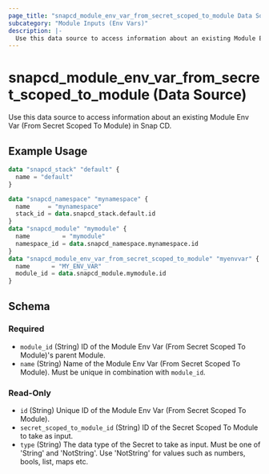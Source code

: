```yaml
---
page_title: "snapcd_module_env_var_from_secret_scoped_to_module Data Source - snapcd"
subcategory: "Module Inputs (Env Vars)"
description: |-
  Use this data source to access information about an existing Module Env Var (From Secret Scoped To Module) in Snap CD.
---
```


# snapcd_module_env_var_from_secret_scoped_to_module (Data Source)

Use this data source to access information about an existing Module Env Var (From Secret Scoped To Module) in Snap CD.


## Example Usage

```terraform
data "snapcd_stack" "default" {
  name = "default"
}

data "snapcd_namespace" "mynamespace" {
  name     = "mynamespace"
  stack_id = data.snapcd_stack.default.id
}
data "snapcd_module" "mymodule" {
  name         = "mymodule"
  namespace_id = data.snapcd_namespace.mynamespace.id
}
data "snapcd_module_env_var_from_secret_scoped_to_module" "myenvvar" {
  name      = "MY_ENV_VAR"
  module_id = data.snapcd_module.mymodule.id
}
```

<!-- schema generated by tfplugindocs -->
## Schema

### Required

- `module_id` (String) ID of the Module Env Var (From Secret Scoped To Module)'s parent Module.
- `name` (String) Name of the Module Env Var (From Secret Scoped To Module).  Must be unique in combination with `module_id`.

### Read-Only

- `id` (String) Unique ID of the Module Env Var (From Secret Scoped To Module).
- `secret_scoped_to_module_id` (String) ID of the Secret Scoped To Module to take as input.
- `type` (String) The data type of the Secret to take as input. Must be one of 'String' and 'NotString'. Use 'NotString' for values such as numbers, bools, list, maps etc.
